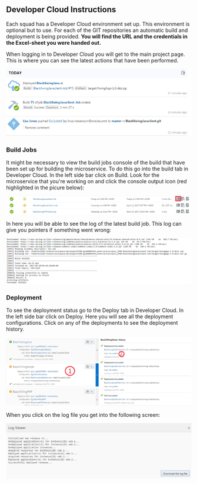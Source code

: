 ## Developer Cloud Instructions ##

Each squad has a Developer Cloud environment set up. This environment is optional but to use. For each of the GIT repositories an automatic build and deployment is being provided. **You will find the URL and the credentials in the Excel-sheet you were handed out.**

When logging in to Developer Cloud you will get to the main project page. This is where you can see the latest actions that have been performed.

![latestActionsDevCS](deployment/devcsproject.png)

### Build Jobs ###

It might be necessary to view the build jobs console of the build that have been set up for building the microservice. To do this go into the build tab in Developer Cloud. In the left side bar click on Build. Look for the microservice that you're working on and click the console output icon (red highlighted in the picure below):

![buildJobs](deployment/buildjobs.PNG)

In here you will be able to see the log of the latest build job. This log can give you pointers if something went wrong:

![buildLog](deployment/buildlog.png)

### Deployment ###

To see the deployment status go to the Deploy tab in Developer Cloud. In the left side bar click on Deploy. Here you will see all the deployment configurations. Click on any of the deployments to see the deployment history.

![deployments](deployment/deployments2.png)

When you click on the log file you get into the following screen:

![deploymentLog](deployment/deploylog.png)
